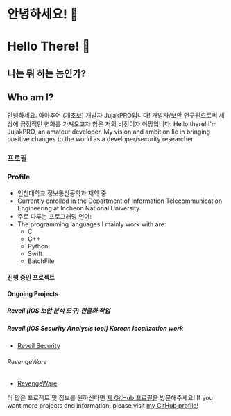 # 안녕하세요! 👋
# Hello There! 👋

## 나는 뭐 하는 놈인가?
## Who am I?
안녕하세요. 아마추어 (개초보) 개발자 JujakPRO입니다! 개발자/보안 연구원으로써 세상에 긍정적인 변화를 가져오고자 함은 저의 비전이자 야망입니다.
Hello there! I'm JujakPRO, an amateur developer. My vision and ambition lie in bringing positive changes to the world as a developer/security researcher.

### 프로필
### Profile

- 인천대학교 정보통신공학과 재학 중
- Currently enrolled in the Department of Information Telecommunication Engineering at Incheon National University.
- 주로 다루는 프로그래밍 언어:
- The programming languages I mainly work with are:
  - C
  - C++
  - Python
  - Swift
  - BatchFile

#### 진행 중인 프로젝트
#### Ongoing Projects

##### Reveil (iOS 보안 분석 도구) 한글화 작업
##### Reveil (iOS Security Analysis tool) Korean localization work
- [Reveil Security](https://github.com/Lessica/Reveil)

###### RevengeWare
- [RevengeWare](https://github.com/JujakPRO/RevengeWare)

더 많은 프로젝트 및 정보를 원하신다면 [제 GitHub 프로필](https://github.com/JujakPRO)을 방문해주세요!
If you want more projects and information, please visit [my GitHub profile!](https://github.com/JujakPRO)

